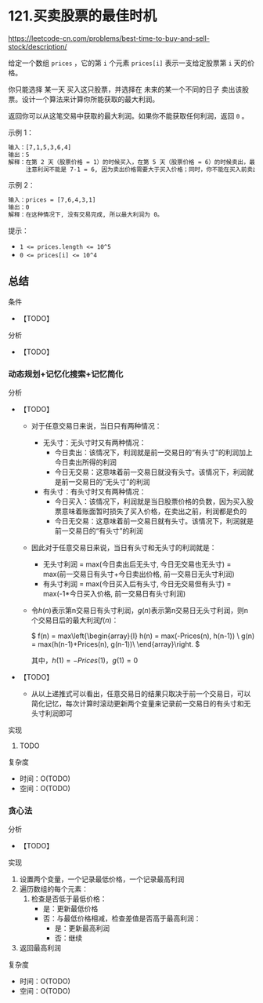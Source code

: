 # 121.买卖股票的最佳时机

<https://leetcode-cn.com/problems/best-time-to-buy-and-sell-stock/description/>

给定一个数组 `prices` ，它的第 `i` 个元素 `prices[i]` 表示一支给定股票第 `i` 天的价格。

你只能选择 某一天 买入这只股票，并选择在 未来的某一个不同的日子 卖出该股票。设计一个算法来计算你所能获取的最大利润。

返回你可以从这笔交易中获取的最大利润。如果你不能获取任何利润，返回 `0` 。

示例 1：

```txt
输入：[7,1,5,3,6,4]
输出：5
解释：在第 2 天（股票价格 = 1）的时候买入，在第 5 天（股票价格 = 6）的时候卖出，最大利润 = 6-1 = 5 。
     注意利润不能是 7-1 = 6, 因为卖出价格需要大于买入价格；同时，你不能在买入前卖出股票。
```

示例 2：

```txt
输入：prices = [7,6,4,3,1]
输出：0
解释：在这种情况下, 没有交易完成, 所以最大利润为 0。
```

提示：

- `1 <= prices.length <= 10^5`
- `0 <= prices[i] <= 10^4`

## 总结

条件

- 【TODO】

分析

- 【TODO】

### 动态规划+记忆化搜索+记忆简化

分析

- 【TODO】
  - 对于任意交易日来说，当日只有两种情况：
    - 无头寸：无头寸时又有两种情况：
      - 今日卖出：该情况下，利润就是前一交易日的“有头寸”的利润加上今日卖出所得的利润
      - 今日无交易：这意味着前一交易日就没有头寸。该情况下，利润就是前一交易日的“无头寸”的利润
    - 有头寸：有头寸时又有两种情况：
      - 今日买入：该情况下，利润就是当日股票价格的负数，因为买入股票意味着账面暂时损失了买入价格，在卖出之前，利润都是负的
      - 今日无交易：这意味着前一交易日就有头寸。该情况下，利润就是前一交易日的“有头寸”的利润
  - 因此对于任意交易日来说，当日有头寸和无头寸的利润就是：
    - 无头寸利润 = max(今日卖出后无头寸, 今日无交易也无头寸) = max(前一交易日有头寸+今日卖出价格, 前一交易日无头寸利润)
    - 有头寸利润 = max(今日买入后有头寸, 今日无交易但有头寸) = max(-1*今日买入价格, 前一交易日有头寸利润)
  - 令$h(n)$表示第n交易日有头寸利润，$g(n)$表示第n交易日无头寸利润，则n个交易日后的最大利润$f(n)$：

    $
    f(n) = max\left\{\begin{array}{l}
    h(n) = max(-Prices(n), h(n-1)) \\
    g(n) = max(h(n-1)+Prices(n), g(n-1))\\
    \end{array}\right.
    $

    其中，$h(1) = -Prices(1)$，$g(1) = 0$

- 【TODO】
  - 从以上递推式可以看出，任意交易日的结果只取决于前一个交易日，可以简化记忆，每次计算时滚动更新两个变量来记录前一交易日的有头寸和无头寸利润即可

实现

1. TODO

复杂度

- 时间：O(TODO)
- 空间：O(TODO)

### 贪心法

分析

- 【TODO】

实现

1. 设置两个变量，一个记录最低价格，一个记录最高利润
1. 遍历数组的每个元素：
   1. 检查是否低于最低价格：
      - 是：更新最低价格
      - 否：与最低价格相减，检查差值是否高于最高利润：
        - 是：更新最高利润
        - 否：继续
1. 返回最高利润

复杂度

- 时间：O(TODO)
- 空间：O(TODO)
